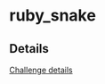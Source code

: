 # ruby_snake

## Details

[Challenge details](https://www.meetup.com/ChicagoRuby/events/gwrhpmyxgbpb/)

